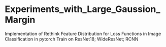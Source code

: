 # Experiments_with_Large_Gaussion_Margin
Implementation of Rethink Feature Distribution for Loss Functions in Image Classification in pytorch
Train on ResNet18; WideResNet; RCNN

